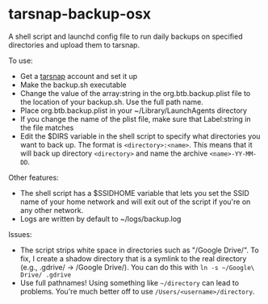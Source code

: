 tarsnap-backup-osx
==================

A shell script and launchd config file to run daily backups on specified directories and upload them to tarsnap.

To use:
* Get a [tarsnap](http://tarsnap.com) account and set it up
* Make the backup.sh executable
* Change the value of the array:string in the org.btb.backup.plist file to the location of your backup.sh. Use the full path name.
* Place org.btb.backup.plist in your ~/Library/LaunchAgents directory
* If you change the name of the plist file, make sure that Label:string in the file matches
* Edit the $DIRS variable in the shell script to specify what directories you want to back up.  The format is `<directory>:<name>`.  This means that it will back up directory `<directory>` and name the archive `<name>-YY-MM-DD`.

Other features:
* The shell script has a $SSIDHOME variable that lets you set the SSID name of your home network and will exit out of the script if you're on any other network.
* Logs are written by default to ~/logs/backup.log

Issues:
* The script strips white space in directories such as "/Google Drive/".  To fix, I create a shadow directory that is a symlink to the real directory (e.g., .gdrive/ -> /Google Drive/).  You can do this with `ln -s ~/Google\ Drive/ .gdrive`
* Use full pathnames!  Using something like `~/directory` can lead to problems.  You're much better off to use `/Users/<username>/directory`.